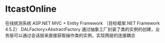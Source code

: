 # ItcastOnline
在线统测系统
ASP.NET MVC + Entity Framework （目标框架.NET Framework 4.5.2）
DALFactory>AbstractFactory 通过抽象工厂封装了类的实例的创建，业务层可以通过会话层来直接获取操作类的实例，实现两层的连接耦合
